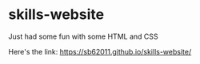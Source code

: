 # skills-website

Just had some fun with some HTML and CSS

Here's the link: https://sb62011.github.io/skills-website/
